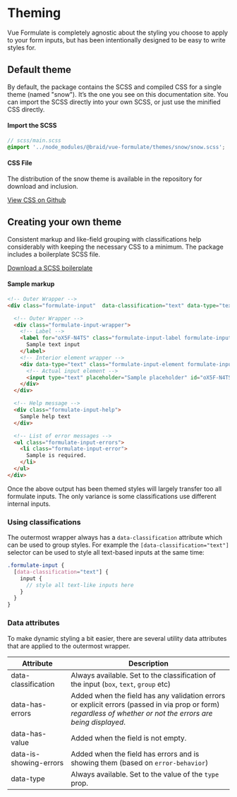 # Theming

Vue Formulate is completely agnostic about the styling you choose to apply to
your form inputs, but has been intentionally designed to be easy to write
styles for.

## Default theme
By default, the package contains the SCSS and compiled CSS for a single theme
(named "snow"). It’s the one you see on this documentation site. You can import
the SCSS directly into your own SCSS, or just use the minified CSS directly.

#### Import the SCSS

```scss
// scss/main.scss
@import '../node_modules/@braid/vue-formulate/themes/snow/snow.scss';
```

#### CSS File

The distribution of the snow theme is available in the repository for download
and inclusion.

[View CSS on Github](https://github.com/wearebraid/vue-formulate/blob/master/dist/snow.min.css)

## Creating your own theme

Consistent markup and like-field grouping with classifications help considerably
with keeping the necessary CSS to a minimum. The package includes a boilerplate SCSS
file.

[Download a SCSS boilerplate](https://github.com/wearebraid/vue-formulate-next/tree/master/themes/boilerplate/boilerplate.scss)

#### Sample markup

```html
<!-- Outer Wrapper -->
<div class="formulate-input"  data-classification="text" data-type="text" data-has-errors="true" data-is-showing-errors="true">

  <!-- Outer Wrapper -->
  <div class="formulate-input-wrapper">
    <!-- Label -->
    <label for="oX5F-N4TS" class="formulate-input-label formulate-input-label--before">
      Sample text input
    </label>
    <!-- Interior element wrapper -->
    <div data-type="text" class="formulate-input-element formulate-input-element--text">
      <!-- Actual input element -->
      <input type="text" placeholder="Sample placeholder" id="oX5F-N4TS">
    </div>
  </div>

  <!-- Help message -->
  <div class="formulate-input-help">
    Sample help text
  </div>

  <!-- List of error messages -->
  <ul class="formulate-input-errors">
    <li class="formulate-input-error">
      Sample is required.
    </li>
  </ul>
</div>
```

Once the above output has been themed styles will largely transfer too all
formulate inputs. The only variance is some classifications use
different internal inputs.

### Using classifications

The outermost wrapper always has a `data-classification` attribute which can be
used to group styles. For example the `[data-classification="text"]` selector
can be used to style all text-based inputs at the same time:

```scss
.formulate-input {
  [data-classification="text"] {
    input {
      // style all text-like inputs here
    }
  }
}
```

### Data attributes

To make dynamic styling a bit easier, there are several utility data attributes
that are applied to the outermost wrapper.

Attribute               | Description
------------------------|----------------------------------------------------------------
data-classification     | Always available. Set to the classification of the input (`box`, `text`, `group` etc)
data-has-errors         | Added when the field has any validation errors or explicit errors (passed in via prop or form) *regardless of whether or not the errors are being displayed*.
data-has-value          | Added when the field is not empty.
data-is-showing-errors  | Added when the field has errors and is showing them (based on `error-behavior`)
data-type               | Always available. Set to the value of the `type` prop.
